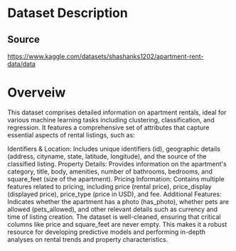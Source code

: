 # Dataset Description

## Source
https://www.kaggle.com/datasets/shashanks1202/apartment-rent-data/data

# Overveiw
This dataset comprises detailed information on apartment rentals, ideal for various machine learning tasks including clustering, classification, and regression. It features a comprehensive set of attributes that capture essential aspects of rental listings, such as:

Identifiers & Location: Includes unique identifiers (id), geographic details (address, cityname, state, latitude, longitude), and the source of the classified listing.
Property Details: Provides information on the apartment's category, title, body, amenities, number of bathrooms, bedrooms, and square_feet (size of the apartment).
Pricing Information: Contains multiple features related to pricing, including price (rental price), price_display (displayed price), price_type (price in USD), and fee.
Additional Features: Indicates whether the apartment has a photo (has_photo), whether pets are allowed (pets_allowed), and other relevant details such as currency and time of listing creation.
The dataset is well-cleaned, ensuring that critical columns like price and square_feet are never empty. This makes it a robust resource for developing predictive models and performing in-depth analyses on rental trends and property characteristics.
